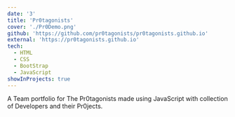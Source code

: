 ```yaml
---
date: '3'
title: 'Pr0tagonists'
cover: './Pr0Demo.png'
github: 'https://github.com/pr0tagonists/pr0tagonists.github.io'
external: 'https://pr0tagonists.github.io'
tech:
  - HTML
  - CSS
  - BootStrap
  - JavaScript
showInProjects: true
---
```


A Team portfolio for The Pr0tagonists made using JavaScript with collection of Developers and their Pr0jects.
